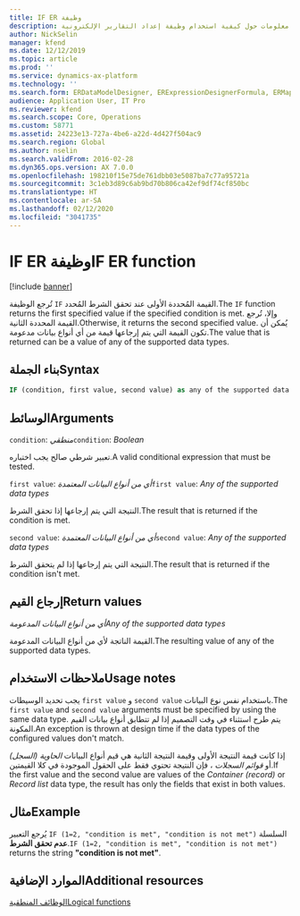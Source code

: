 ```yaml
---
title: IF ER وظيفة
description: يوفر هذا الموضوع معلومات حول كيفية استخدام وظيفة إعداد التقارير الإلكترونية IF (ER).
author: NickSelin
manager: kfend
ms.date: 12/12/2019
ms.topic: article
ms.prod: ''
ms.service: dynamics-ax-platform
ms.technology: ''
ms.search.form: ERDataModelDesigner, ERExpressionDesignerFormula, ERMappedFormatDesigner, ERModelMappingDesigner
audience: Application User, IT Pro
ms.reviewer: kfend
ms.search.scope: Core, Operations
ms.custom: 58771
ms.assetid: 24223e13-727a-4be6-a22d-4d427f504ac9
ms.search.region: Global
ms.author: nselin
ms.search.validFrom: 2016-02-28
ms.dyn365.ops.version: AX 7.0.0
ms.openlocfilehash: 198210f15e75de761dbb03e5087ba7c77a95721a
ms.sourcegitcommit: 3c1eb3d89c6ab9bd70b806ca42ef9df74cf850bc
ms.translationtype: HT
ms.contentlocale: ar-SA
ms.lasthandoff: 02/12/2020
ms.locfileid: "3041735"
---
```

# <span data-ttu-id="bb9af-103"><a name="IF">IF ER وظيفة</a></span><span class="sxs-lookup"><span data-stu-id="bb9af-103"><a name="IF">IF ER function</a></span></span>

[!include [banner](../includes/banner.md)]

<span data-ttu-id="bb9af-104">تُرجع الوظيفة `IF` القيمة المُحددة الأولى عند تحقق الشرط المُحدد.</span><span class="sxs-lookup"><span data-stu-id="bb9af-104">The `IF` function returns the first specified value if the specified condition is met.</span></span> <span data-ttu-id="bb9af-105">وإلا، تُرجع القيمة المحددة الثانية.</span><span class="sxs-lookup"><span data-stu-id="bb9af-105">Otherwise, it returns the second specified value.</span></span> <span data-ttu-id="bb9af-106">يُمكن أن تكون القيمة التي يتم إرجاعها قيمة من أي أنواع بيانات مدعومة.</span><span class="sxs-lookup"><span data-stu-id="bb9af-106">The value that is returned can be a value of any of the supported data types.</span></span>

## <a name="syntax"></a><span data-ttu-id="bb9af-107">بناء الجملة</span><span class="sxs-lookup"><span data-stu-id="bb9af-107">Syntax</span></span>

```vb
IF (condition, first value, second value) as any of the supported data types
```

## <a name="arguments"></a><span data-ttu-id="bb9af-108">الوسائط</span><span class="sxs-lookup"><span data-stu-id="bb9af-108">Arguments</span></span>

<span data-ttu-id="bb9af-109">`condition`: *منطقي*</span><span class="sxs-lookup"><span data-stu-id="bb9af-109">`condition`: *Boolean*</span></span>

<span data-ttu-id="bb9af-110">تعبير شرطي صالح يجب اختباره.</span><span class="sxs-lookup"><span data-stu-id="bb9af-110">A valid conditional expression that must be tested.</span></span>

<span data-ttu-id="bb9af-111">`first value`: *أي من أنواع البيانات المعتمدة*</span><span class="sxs-lookup"><span data-stu-id="bb9af-111">`first value`: *Any of the supported data types*</span></span>

<span data-ttu-id="bb9af-112">النتيجة التي يتم إرجاعها إذا تحقق الشرط.</span><span class="sxs-lookup"><span data-stu-id="bb9af-112">The result that is returned if the condition is met.</span></span>

<span data-ttu-id="bb9af-113">`second value`: *أي من أنواع البيانات المعتمدة*</span><span class="sxs-lookup"><span data-stu-id="bb9af-113">`second value`: *Any of the supported data types*</span></span>

<span data-ttu-id="bb9af-114">النتيجة التي يتم إرجاعها إذا لم يتحقق الشرط.</span><span class="sxs-lookup"><span data-stu-id="bb9af-114">The result that is returned if the condition isn't met.</span></span>

## <a name="return-values"></a><span data-ttu-id="bb9af-115">إرجاع القيم</span><span class="sxs-lookup"><span data-stu-id="bb9af-115">Return values</span></span>

<span data-ttu-id="bb9af-116">*أي من أنواع البيانات المدعومة*</span><span class="sxs-lookup"><span data-stu-id="bb9af-116">*Any of the supported data types*</span></span>

<span data-ttu-id="bb9af-117">القيمة الناتجة لأي من أنواع البيانات المدعومة.</span><span class="sxs-lookup"><span data-stu-id="bb9af-117">The resulting value of any of the supported data types.</span></span>

## <a name="usage-notes"></a><span data-ttu-id="bb9af-118">ملاحظات الاستخدام</span><span class="sxs-lookup"><span data-stu-id="bb9af-118">Usage notes</span></span>

<span data-ttu-id="bb9af-119">يجب تحديد الوسيطات `first value` و `second value` باستخدام نفس نوع البيانات.</span><span class="sxs-lookup"><span data-stu-id="bb9af-119">The `first value` and `second value` arguments must be specified by using the same data type.</span></span> <span data-ttu-id="bb9af-120">يتم طرح استثناء في وقت التصميم إذا لم تتطابق أنواع بيانات القيم المكونة.</span><span class="sxs-lookup"><span data-stu-id="bb9af-120">An exception is thrown at design time if the data types of the configured values don't match.</span></span>

<span data-ttu-id="bb9af-121">إذا كانت قيمة النتيجة الأولى وقيمة النتيجة الثانية هي قيم أنواع البيانات *الحاوية (السجل)* أو *قوائم السجلات* ، فإن النتيجة تحتوي فقط على الحقول الموجودة في كلا القيمتين.</span><span class="sxs-lookup"><span data-stu-id="bb9af-121">If the first value and the second value are values of the *Container (record)* or *Record list* data type, the result has only the fields that exist in both values.</span></span>

## <a name="example"></a><span data-ttu-id="bb9af-122">مثال</span><span class="sxs-lookup"><span data-stu-id="bb9af-122">Example</span></span>

<span data-ttu-id="bb9af-123">يُرجع التعبير `IF (1=2, "condition is met", "condition is not met")` السلسلة **عدم تحقق الشرط**.</span><span class="sxs-lookup"><span data-stu-id="bb9af-123">`IF (1=2, "condition is met", "condition is not met")` returns the string **"condition is not met"**.</span></span>

## <a name="additional-resources"></a><span data-ttu-id="bb9af-124">الموارد الإضافية</span><span class="sxs-lookup"><span data-stu-id="bb9af-124">Additional resources</span></span>

[<span data-ttu-id="bb9af-125">الوظائف المنطقية</span><span class="sxs-lookup"><span data-stu-id="bb9af-125">Logical functions</span></span>](er-functions-category-logical.md)
